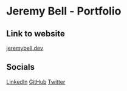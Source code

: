 # Jeremy Bell - Portfolio

## Link to website
[jeremybell.dev](https://jeremybell.dev)

## Socials 
[LinkedIn](https://www.linkedin.com/in/jeremy-bell91/)
[GitHub](https://github.com/Jezzabell91)
[Twitter](https://twitter.com/Jezzabell_Codes)
